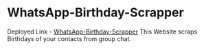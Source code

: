# WhatsApp-Birthday-Scrapper
Deployed Link - [WhatsApp-Birthday-Scrapper](https://whatsapp-birthday-scrapper.streamlit.app/)
This Website scraps Birthdays of your contacts from group chat.
